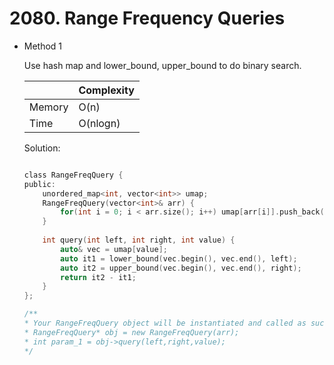 # 2080. Range Frequency Queries
- Method 1

    Use hash map and lower_bound, upper_bound to do binary search.

    | |   Complexity  |
    | ----------- | ----------- | 
    |  Memory     | O(n) | 
    |      Time       |  O(nlogn) | 


    Solution:

    ``` h

    class RangeFreqQuery {
    public:
        unordered_map<int, vector<int>> umap;
        RangeFreqQuery(vector<int>& arr) {
            for(int i = 0; i < arr.size(); i++) umap[arr[i]].push_back(i);
        }
        
        int query(int left, int right, int value) {
            auto& vec = umap[value];
            auto it1 = lower_bound(vec.begin(), vec.end(), left);
            auto it2 = upper_bound(vec.begin(), vec.end(), right);
            return it2 - it1;
        }
    };

    /**
    * Your RangeFreqQuery object will be instantiated and called as such:
    * RangeFreqQuery* obj = new RangeFreqQuery(arr);
    * int param_1 = obj->query(left,right,value);
    */

    ```

<!-- - Method 2

    This is another method.

    | |   Complexity  |
    | ----------- | ----------- | 
    |  Memory     | O(n) | 
    |      Time       |  O(n) | 


    Solution:

    ``` h



    ```

- Additional Knowledge:
       
    Here are some additional knowledge.



<br> -->